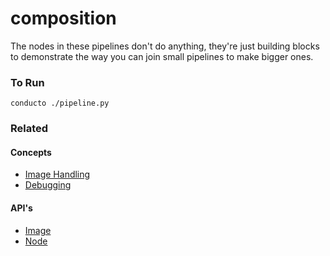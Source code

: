 # composition

The nodes in these pipelines don't do anything, they're just building blocks to demonstrate the way you can join small pipelines to make bigger ones.

### To Run

    conducto ./pipeline.py 

### Related

#### Concepts

- [Image Handling](https://www.conducto.com/docs/basics/images#using-an-unmodified-image)
- [Debugging](https://www.conducto.com/docs/basics/debugging)

#### API's

- [Image](https://conducto.com/api/docker.html#conducto.Image)
- [Node](https://conducto.com/api/nodes.html)
